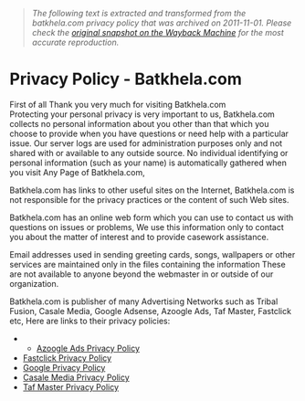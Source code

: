 > *The following text is extracted and transformed from the batkhela.com privacy policy that was archived on 2011-11-01. Please check the [original snapshot on the Wayback Machine](https://web.archive.org/web/20111101121504id_/http%3A//www.batkhela.com/privacy_policy.php) for the most accurate reproduction.*

# Privacy Policy - Batkhela.com

First of all Thank you very much for visiting Batkhela.com  
Protecting your personal privacy is very important to us, Batkhela.com collects no personal information about you other than that which you choose to provide when you have questions or need help with a particular issue. Our server logs are used for administration purposes only and not shared with or available to any outside source. No individual identifying or personal information (such as your name) is automatically gathered when you visit Any Page of Batkhela.com, 

Batkhela.com has links to other useful sites on the Internet, Batkhela.com is not responsible for the privacy practices or the content of such Web sites.

Batkhela.com has an online web form which you can use to contact us with questions on issues or problems, We use this information only to contact you about the matter of interest and to provide casework assistance.

Email addresses used in sending greeting cards, songs, wallpapers or other services are maintained only in the files containing the information These are not available to anyone beyond the webmaster in or outside of our organization.

  
Batkhela.com is publisher of many Advertising Networks such as Tribal Fusion, Casale Media, Google Adsense, Azoogle Ads, Taf Master, Fastclick etc, Here are links to their privacy policies:

  *   * [Azoogle Ads Privacy Policy](http://www.azoogleads.com/az/new/privacy.php)
  * [Fastclick Privacy Policy](http://www.fastclick.com/company/privacy.html)
  * [Google Privacy Policy](http://www.google.com/privacy.html)
  * [Casale Media Privacy Policy](http://casalemedia.com/privacy.html)
  * [Taf Master Privacy Policy](http://www.tafmaster.com/privacy)


